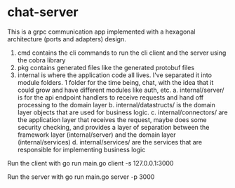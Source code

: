 # chat-server
This is a grpc communication app implemented with a hexagonal architecture (ports and adapters) design. 

1. cmd contains the cli commands to run the cli client and the server using the cobra library
2. pkg contains generated files like the generated protobuf files
3. internal is where the application code all lives. I've separated it into module folders. 1 folder for the time being, chat, with the idea that it could grow and have different modules like auth, etc. 
    a. internal/server/ is for the api endpoint handlers to receive requests and hand off processing to the domain layer
    b. internal/datastructs/ is the domain layer objects that are used for business logic. 
    c. internal/connectors/ are the application layer that receives the request, maybe does some security checking, and provides a layer of separation between the framework layer (internal/server) and the domain layer (internal/services)
    d. internal/services/ are the services that are responsible for implementing business logic

Run the client with
go run main.go client -s 127.0.0.1:3000

Run the server with
go run main.go server -p 3000
